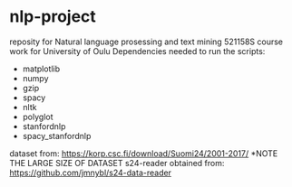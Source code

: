 # nlp-project
reposity for Natural language prosessing and text mining 521158S course work for University of Oulu
Dependencies needed to run the scripts:
- matplotlib
- numpy
- gzip
- spacy
- nltk
- polyglot
- stanfordnlp
- spacy_stanfordnlp

dataset from: https://korp.csc.fi/download/Suomi24/2001-2017/  *NOTE THE LARGE SIZE OF DATASET
s24-reader obtained from: https://github.com/jmnybl/s24-data-reader
